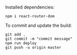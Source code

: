 Installed dependencies:

    npm i react-router-dom


To commit and update the build:

    git add .
    git commit -m "commit message"
    npm run deploy
    git push -u origin master